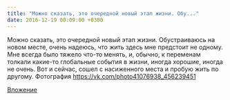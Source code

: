 ```yaml
---
title: "Можно сказать, это очередной новый этап жизни. Обу..."
date: 2016-12-19 00:09:00 +0300
---
```


Можно сказать, это очередной новый этап жизни. Обустраиваюсь на новом месте, очень надеюсь, что жить здесь мне предстоит не одному. Мне всегда было тяжело что-то менять, и, обычно, к переменам толкали какие-то глобальные события в жизни, иногда хорошие, иногда не очень. Вот и сейчас, сошел с насиженного места и пробую жить по другому.
Фотография
https://vk.com/photo41076938_456239451

[Вложение](https://vk.com/photo41076938_456239451)
